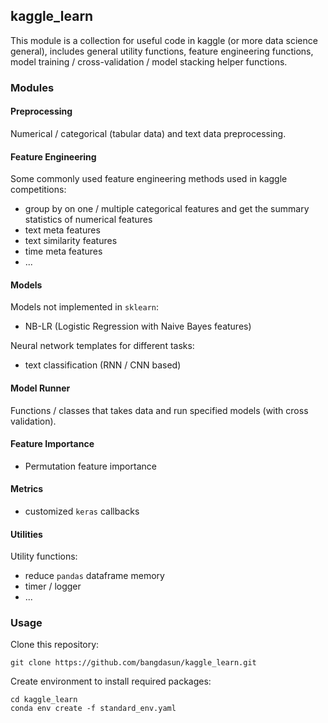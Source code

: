 ## kaggle_learn

This module is a collection for useful code in kaggle (or more data science general), includes general utility functions, feature engineering functions, model training / cross-validation / model stacking helper functions.


### Modules

#### Preprocessing

Numerical / categorical (tabular data) and text data preprocessing.

#### Feature Engineering

Some commonly used feature engineering methods used in kaggle competitions:

- group by on one / multiple categorical features and get the summary statistics of numerical features
- text meta features
- text similarity features
- time meta features
- ...

#### Models

Models not implemented in `sklearn`:

- NB-LR (Logistic Regression with Naive Bayes features)

Neural network templates for different tasks:

- text classification (RNN / CNN based)

#### Model Runner

Functions / classes that takes data and run specified models (with cross validation).

#### Feature Importance

- Permutation feature importance

#### Metrics

- customized `keras` callbacks

#### Utilities

Utility functions:

- reduce `pandas` dataframe memory
- timer / logger
- ...

### Usage

Clone this repository:

```
git clone https://github.com/bangdasun/kaggle_learn.git
```

Create environment to install required packages:

```
cd kaggle_learn
conda env create -f standard_env.yaml
```



